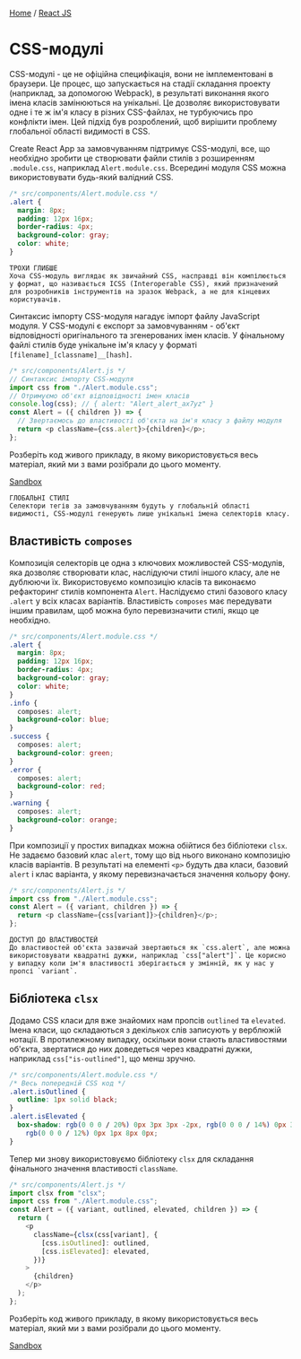 [Home](../../README.md) / [React JS](../README_REACT.md)

# CSS-модулі

CSS-модулі - це не офіційна специфікація, вони не імплементовані в браузери. Це процес, що запускається на стадії складання проекту (наприклад, за допомогою Webpack), в результаті виконання якого імена класів замінюються на унікальні. Це дозволяє використовувати одне і те ж ім'я класу в різних CSS-файлах, не турбуючись про конфлікти імен. Цей підхід був розроблений, щоб вирішити проблему глобальної області видимості в CSS.

Create React App за замовчуванням підтримує CSS-модулі, все, що необхідно зробити це створювати файли стилів з розширенням `.module.css`, наприклад `Alert.module.css`. Всередині модуля CSS можна використовувати будь-який валідний CSS.

```css
/* src/components/Alert.module.css */
.alert {
  margin: 8px;
  padding: 12px 16px;
  border-radius: 4px;
  background-color: gray;
  color: white;
}
```

```
ТРОХИ ГЛИБШЕ
Хоча CSS-модуль виглядає як звичайний CSS, насправді він компілюється у формат, що називається ICSS (Interoperable CSS), який призначений для розробників інструментів на зразок Webpack, а не для кінцевих користувачів.
```

Синтаксис імпорту CSS-модуля нагадує імпорт файлу JavaScript модуля. У CSS-модулі є експорт за замовчуванням - об'єкт відповідності оригінального та згенерованих імен класів. У фінальному файлі стилів буде унікальне ім'я класу у форматі `[filename]_[classname]__[hash]`.

```JavaScript
/* src/components/Alert.js */
// Синтаксис імпорту CSS-модуля
import css from "./Alert.module.css";
// Отримуємо об'єкт відповідності імен класів
console.log(css); // { alert: "Alert_alert_ax7yz" }
const Alert = ({ children }) => {
  // Звертаємось до властивості об'єкта на ім'я класу з файлу модуля
  return <p className={css.alert}>{children}</p>;
};
```

Розберіть код живого прикладу, в якому використовується весь матеріал, який ми з вами розібрали до цього моменту.

[Sandbox](https://codesandbox.io/s/goit-react-textbook-lesson-2-css-modules-mn7hj0?from-embed)

```
ГЛОБАЛЬНІ СТИЛІ
Селектори тегів за замовчуванням будуть у глобальній області видимості, CSS-модулі генерують лише унікальні імена селекторів класу.
```

## Властивість `composes`

Композиція селекторів це одна з ключових можливостей CSS-модулів, яка дозволяє створювати клас, наслідуючи стилі іншого класу, але не дублюючи їх. Використовуємо композицію класів та виконаємо рефакторинг стилів компонента `Alert`. Наслідуємо стилі базового класу `.alert` у всіх класах варіантів. Властивість `composes` має передувати іншим правилам, щоб можна було перевизначити стилі, якщо це необхідно.

```css
/* src/components/Alert.module.css */
.alert {
  margin: 8px;
  padding: 12px 16px;
  border-radius: 4px;
  background-color: gray;
  color: white;
}
.info {
  composes: alert;
  background-color: blue;
}
.success {
  composes: alert;
  background-color: green;
}
.error {
  composes: alert;
  background-color: red;
}
.warning {
  composes: alert;
  background-color: orange;
}
```

При композиції у простих випадках можна обійтися без бібліотеки `clsx`. Не задаємо базовий клас `alert`, тому що від нього виконано композицію класів варіантів. В результаті на елементі `<p>` будуть два класи, базовий `alert` і клас варіанта, у якому перевизначається значення кольору фону.

```JavaScript
/* src/components/Alert.js */
import css from "./Alert.module.css";
const Alert = ({ variant, children }) => {
  return <p className={css[variant]}>{children}</p>;
};
```

```
ДОСТУП ДО ВЛАСТИВОСТЕЙ
До властивостей об'єкта зазвичай звертаються як `css.alert`, але можна використовувати квадратні дужки, наприклад `css["alert"]`. Це корисно у випадку коли ім'я властивості зберігається у змінній, як у нас у пропсі `variant`.
```

## Бібліотека `clsx`

Додамо CSS класи для вже знайомих нам пропсів `outlined` та `elevated`. Імена класи, що складаються з декількох слів записують у верблюжій нотації. В протилежному випадку, оскільки вони стають властивостями об'єкта, звертатися до них доведеться через квадратні дужки, наприклад `css["is-outlined"]`, що менш зручно.

```css
/* src/components/Alert.module.css */
/* Весь попередній CSS код */
.alert.isOutlined {
  outline: 1px solid black;
}
.alert.isElevated {
  box-shadow: rgb(0 0 0 / 20%) 0px 3px 3px -2px, rgb(0 0 0 / 14%) 0px 3px 4px 0px,
    rgb(0 0 0 / 12%) 0px 1px 8px 0px;
}
```

Тепер ми знову використовуємо бібліотеку `clsx` для складання фінального значення властивості `className`.

```JavaScript
/* src/components/Alert.js */
import clsx from "clsx";
import css from "./Alert.module.css";
const Alert = ({ variant, outlined, elevated, children }) => {
  return (
    <p
      className={clsx(css[variant], {
        [css.isOutlined]: outlined,
        [css.isElevated]: elevated,
      })}
    >
      {children}
    </p>
  );
};
```

Розберіть код живого прикладу, в якому використовується весь матеріал, який ми з вами розібрали до цього моменту.

[Sandbox](https://codesandbox.io/s/goit-react-textbook-lesson-2-composes-rule-iejc9n?from-embed)